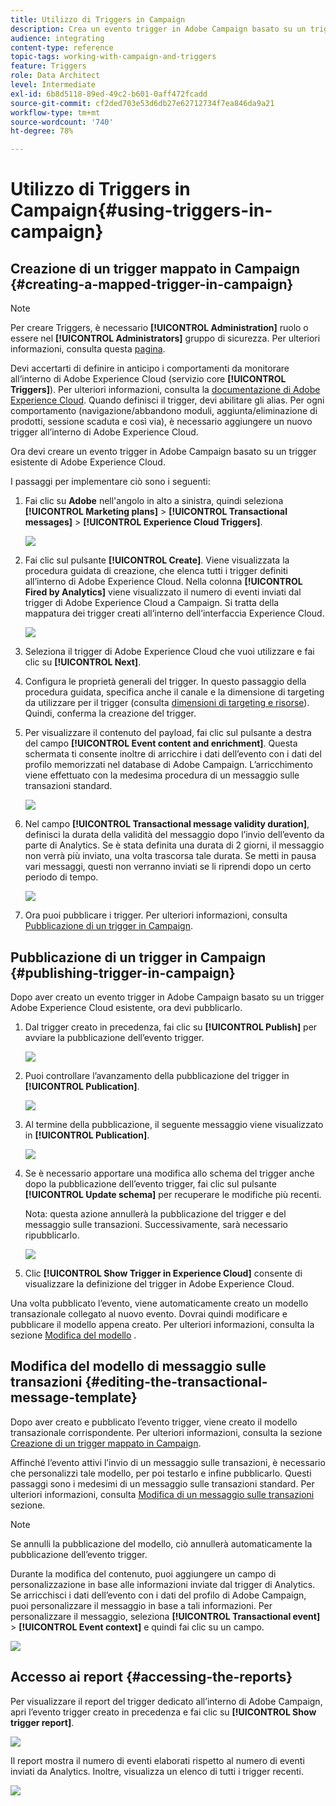 ```yaml
---
title: Utilizzo di Triggers in Campaign
description: Crea un evento trigger in Adobe Campaign basato su un trigger Adobe Experience Cloud esistente.
audience: integrating
content-type: reference
topic-tags: working-with-campaign-and-triggers
feature: Triggers
role: Data Architect
level: Intermediate
exl-id: 6b8d5118-89ed-49c2-b601-0aff472fcadd
source-git-commit: cf2ded703e53d6db27e62712734f7ea846da9a21
workflow-type: tm+mt
source-wordcount: '740'
ht-degree: 78%

---
```


# Utilizzo di Triggers in Campaign{#using-triggers-in-campaign}

## Creazione di un trigger mappato in Campaign {#creating-a-mapped-trigger-in-campaign}

>[!NOTE]
>
>Per creare Triggers, è necessario **[!UICONTROL Administration]** ruolo o essere nel **[!UICONTROL Administrators]** gruppo di sicurezza. Per ulteriori informazioni, consulta questa [pagina](../../administration/using/list-of-roles.md).

Devi accertarti di definire in anticipo i comportamenti da monitorare all’interno di Adobe Experience Cloud (servizio core **[!UICONTROL Triggers]**). Per ulteriori informazioni, consulta la [documentazione di Adobe Experience Cloud](https://experienceleague.adobe.com/docs/experience-cloud/triggers/create.html). Quando definisci il trigger, devi abilitare gli alias. Per ogni comportamento (navigazione/abbandono moduli, aggiunta/eliminazione di prodotti, sessione scaduta e così via), è necessario aggiungere un nuovo trigger all’interno di Adobe Experience Cloud.

Ora devi creare un evento trigger in Adobe Campaign basato su un trigger esistente di Adobe Experience Cloud.

I passaggi per implementare ciò sono i seguenti:

1. Fai clic su **Adobe** nell&#39;angolo in alto a sinistra, quindi seleziona **[!UICONTROL Marketing plans]** > **[!UICONTROL Transactional messages]** > **[!UICONTROL Experience Cloud Triggers]**.

   ![](assets/remarketing_1.png)

1. Fai clic sul pulsante **[!UICONTROL Create]**. Viene visualizzata la procedura guidata di creazione, che elenca tutti i trigger definiti all’interno di Adobe Experience Cloud. Nella colonna **[!UICONTROL Fired by Analytics]** viene visualizzato il numero di eventi inviati dal trigger di Adobe Experience Cloud a Campaign. Si tratta della mappatura dei trigger creati all’interno dell’interfaccia Experience Cloud.

   ![](assets/remarketing_2.png)

1. Seleziona il trigger di Adobe Experience Cloud che vuoi utilizzare e fai clic su **[!UICONTROL Next]**.
1. Configura le proprietà generali del trigger. In questo passaggio della procedura guidata, specifica anche il canale e la dimensione di targeting da utilizzare per il trigger (consulta [dimensioni di targeting e risorse](../../automating/using/query.md#targeting-dimensions-and-resources)). Quindi, conferma la creazione del trigger.
1. Per visualizzare il contenuto del payload, fai clic sul pulsante a destra del campo **[!UICONTROL Event content and enrichment]**. Questa schermata ti consente inoltre di arricchire i dati dell’evento con i dati del profilo memorizzati nel database di Adobe Campaign. L’arricchimento viene effettuato con la medesima procedura di un messaggio sulle transazioni standard.

   ![](assets/remarketing_3.png)

1. Nel campo **[!UICONTROL Transactional message validity duration]**, definisci la durata della validità del messaggio dopo l’invio dell’evento da parte di Analytics. Se è stata definita una durata di 2 giorni, il messaggio non verrà più inviato, una volta trascorsa tale durata. Se metti in pausa vari messaggi, questi non verranno inviati se li riprendi dopo un certo periodo di tempo.

   ![](assets/remarketing_4.png)

1. Ora puoi pubblicare i trigger. Per ulteriori informazioni, consulta [Pubblicazione di un trigger in Campaign](../../integrating/using/using-triggers-in-campaign.md#publishing-trigger-in-campaign).

## Pubblicazione di un trigger in Campaign {#publishing-trigger-in-campaign}

Dopo aver creato un evento trigger in Adobe Campaign basato su un trigger Adobe Experience Cloud esistente, ora devi pubblicarlo.

1. Dal trigger creato in precedenza, fai clic su **[!UICONTROL Publish]** per avviare la pubblicazione dell’evento trigger.

   ![](assets/trigger_publish_1.png)

1. Puoi controllare l’avanzamento della pubblicazione del trigger in **[!UICONTROL Publication]**.

   ![](assets/trigger_publish_2.png)

1. Al termine della pubblicazione, il seguente messaggio viene visualizzato in **[!UICONTROL Publication]**.

   ![](assets/trigger_publish_3.png)

1. Se è necessario apportare una modifica allo schema del trigger anche dopo la pubblicazione dell’evento trigger, fai clic sul pulsante **[!UICONTROL Update schema]** per recuperare le modifiche più recenti.

   Nota: questa azione annullerà la pubblicazione del trigger e del messaggio sulle transazioni. Successivamente, sarà necessario ripubblicarlo.

   ![](assets/trigger_publish_4.png)

1. Clic **[!UICONTROL Show Trigger in Experience Cloud]** consente di visualizzare la definizione del trigger in Adobe Experience Cloud.

Una volta pubblicato l’evento, viene automaticamente creato un modello transazionale collegato al nuovo evento. Dovrai quindi modificare e pubblicare il modello appena creato. Per ulteriori informazioni, consulta la sezione [Modifica del modello](../../start/using/marketing-activity-templates.md) .

## Modifica del modello di messaggio sulle transazioni {#editing-the-transactional-message-template}

Dopo aver creato e pubblicato l’evento trigger, viene creato il modello transazionale corrispondente. Per ulteriori informazioni, consulta la sezione [Creazione di un trigger mappato in Campaign](#creating-a-mapped-trigger-in-campaign).

Affinché l’evento attivi l’invio di un messaggio sulle transazioni, è necessario che personalizzi tale modello, per poi testarlo e infine pubblicarlo. Questi passaggi sono i medesimi di un messaggio sulle transazioni standard. Per ulteriori informazioni, consulta [Modifica di un messaggio sulle transazioni](../../channels/using/editing-transactional-message.md) sezione.

>[!NOTE]
>
>Se annulli la pubblicazione del modello, ciò annullerà automaticamente la pubblicazione dell’evento trigger.

Durante la modifica del contenuto, puoi aggiungere un campo di personalizzazione in base alle informazioni inviate dal trigger di Analytics. Se arricchisci i dati dell’evento con i dati del profilo di Adobe Campaign, puoi personalizzare il messaggio in base a tali informazioni. Per personalizzare il messaggio, seleziona **[!UICONTROL Transactional event]** > **[!UICONTROL Event context]** e quindi fai clic su un campo.

![](assets/remarketing_8.png)

## Accesso ai report {#accessing-the-reports}

Per visualizzare il report del trigger dedicato all’interno di Adobe Campaign, apri l’evento trigger creato in precedenza e fai clic su **[!UICONTROL Show trigger report]**.

![](assets/remarketing_9.png)

Il report mostra il numero di eventi elaborati rispetto al numero di eventi inviati da Analytics. Inoltre, visualizza un elenco di tutti i trigger recenti.

![](assets/trigger_uc_browse_14.png)

